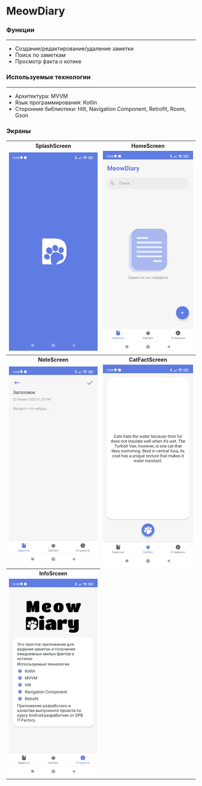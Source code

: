 # MeowDiary

### Функции
---
- Создание/редактирование/удаление заметки
- Поиск по заметкам
- Просмотр факта о котике

### Используемые технологии
---
- Архитектура: MVVM
- Язык программирования: Kotlin
- Сторонние библиотеки: Hilt, Navigation Component, Retrofit, Room, Gson

### Экраны
<table srtyle="width:100%">
  <tr>
    <th>SplashScreen</th>
    <th>HomeScreen</th>
  </tr>
  <tr>
    <td><img src="images/screen1.jpg"/></td>
    <td><img src="images/screen2.jpg"/></td>
  </tr>
  <tr>
    <th>NoteScreen</th>
    <th>CatFactScreen</th>
  </tr>
  <tr>
    <td><img src="images/screen3.jpg"/></td>
    <td><img src="images/screen4.jpg"/></td>
  </tr>
  <tr>
    <th>InfoSrceen</th>
  </tr>
  <tr>
    <td><img src="images/screen5.jpg"/></td>
  </tr>
</table>
